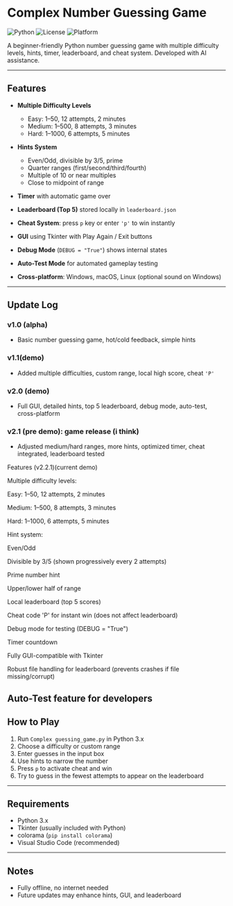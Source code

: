 # Complex Number Guessing Game

![Python](https://img.shields.io/badge/Python-3.x-blue)
![License](https://img.shields.io/badge/License-MIT-green)
![Platform](https://img.shields.io/badge/Platform-Cross--Platform-orange)

A beginner-friendly Python number guessing game with multiple difficulty levels, hints, timer, leaderboard, and cheat system. Developed with AI assistance.

---

## Features

- **Multiple Difficulty Levels**  
  - Easy: 1–50, 12 attempts, 2 minutes  
  - Medium: 1–500, 8 attempts, 3 minutes  
  - Hard: 1–1000, 6 attempts, 5 minutes  

- **Hints System**  
  - Even/Odd, divisible by 3/5, prime  
  - Quarter ranges (first/second/third/fourth)  
  - Multiple of 10 or near multiples  
  - Close to midpoint of range  

- **Timer** with automatic game over  
- **Leaderboard (Top 5)** stored locally in `leaderboard.json`  
- **Cheat System**: press `p` key or enter `'p'` to win instantly  
- **GUI** using Tkinter with Play Again / Exit buttons  
- **Debug Mode** (`DEBUG = "True"`) shows internal states  
- **Auto-Test Mode** for automated gameplay testing  
- **Cross-platform**: Windows, macOS, Linux (optional sound on Windows)

---

## Update Log

### v1.0 (alpha) 
- Basic number guessing game, hot/cold feedback, simple hints  

### v1.1(demo) 
- Added multiple difficulties, custom range, local high score, cheat `'P'`  

### v2.0 (demo) 
- Full GUI, detailed hints, top 5 leaderboard, debug mode, auto-test, cross-platform  

### v2.1 (pre demo): game release (i think) 
- Adjusted medium/hard ranges, more hints, optimized timer, cheat integrated, leaderboard tested  

Features (v2.2.1)(current demo) 

Multiple difficulty levels:

Easy: 1–50, 12 attempts, 2 minutes

Medium: 1–500, 8 attempts, 3 minutes

Hard: 1–1000, 6 attempts, 5 minutes


Hint system:

Even/Odd

Divisible by 3/5 (shown progressively every 2 attempts)

Prime number hint

Upper/lower half of range


Local leaderboard (top 5 scores)

Cheat code 'P' for instant win (does not affect leaderboard)

Debug mode for testing (DEBUG = "True")

Timer countdown

Fully GUI-compatible with Tkinter

Robust file handling for leaderboard (prevents crashes if file missing/corrupt)

Auto-Test feature for developers
---

## How to Play

1. Run `Complex guessing_game.py` in Python 3.x  
2. Choose a difficulty or custom range  
3. Enter guesses in the input box  
4. Use hints to narrow the number  
5. Press `p` to activate cheat and win  
6. Try to guess in the fewest attempts to appear on the leaderboard  

---

## Requirements

- Python 3.x  
- Tkinter (usually included with Python)  
- colorama (`pip install colorama`)  
- Visual Studio Code (recommended)

---

## Notes

- Fully offline, no internet needed  
- Future updates may enhance hints, GUI, and leaderboard